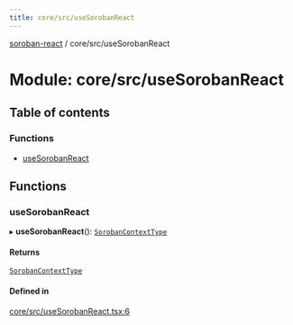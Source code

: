 ```yaml
---
title: core/src/useSorobanReact
---
```

[soroban-react](../README.md) / core/src/useSorobanReact

# Module: core/src/useSorobanReact

## Table of contents

### Functions

- [useSorobanReact](core_src_useSorobanReact.md#usesorobanreact)

## Functions

### useSorobanReact

▸ **useSorobanReact**(): [`SorobanContextType`](../interfaces/core_src_SorobanContext.SorobanContextType.md)

#### Returns

[`SorobanContextType`](../interfaces/core_src_SorobanContext.SorobanContextType.md)

#### Defined in

[core/src/useSorobanReact.tsx:6](https://github.com/paltalabs/soroban-react/blob/7608217/packages/core/src/useSorobanReact.tsx#L6)
